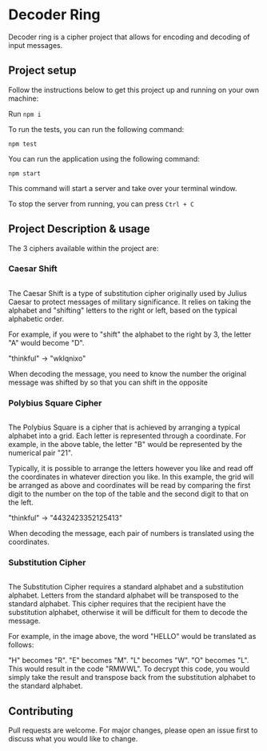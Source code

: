 # Decoder Ring

Decoder ring is a cipher project that allows for encoding and decoding of input messages.

## Project setup

Follow the instructions below to get this project up and running on your own machine:

Run `npm i`

To run the tests, you can run the following command: 

`npm test`

You can run the application using the following command:

`npm start`

This command will start a server and take over your terminal window.

To stop the server from running, you can press `Ctrl + C`

## Project Description & usage

The 3 ciphers available within the project are:

### Caesar Shift

<img>

The Caesar Shift is a type of substitution cipher originally used by Julius Caesar to protect messages of military significance. It relies on taking the alphabet and "shifting" letters to the right or left, based on the typical alphabetic order.

For example, if you were to "shift" the alphabet to the right by 3, the letter "A" would become "D".

"thinkful" -> "wklqnixo"

When decoding the message, you need to know the number the original message was shifted by so that you can shift in the opposite

### Polybius Square Cipher

<img>

The Polybius Square is a cipher that is achieved by arranging a typical alphabet into a grid. Each letter is represented through a coordinate. For example, in the above table, the letter "B" would be represented by the numerical pair "21".

Typically, it is possible to arrange the letters however you like and read off the coordinates in whatever direction you like. In this example, the grid will be arranged as above and coordinates will be read by comparing the first digit to the number on the top of the table and the second digit to that on the left.

"thinkful" -> "4432423352125413"

When decoding the message, each pair of numbers is translated using the coordinates.

### Substitution Cipher

<img>

The Substitution Cipher requires a standard alphabet and a substitution alphabet. Letters from the standard alphabet will be transposed to the standard alphabet. This cipher requires that the recipient have the substitution alphabet, otherwise it will be difficult for them to decode the message.

For example, in the image above, the word "HELLO" would be translated as follows:

"H" becomes "R".
"E" becomes "M".
"L" becomes "W".
"O" becomes "L".
This would result in the code "RMWWL". To decrypt this code, you would simply take the result and transpose back from the substitution alphabet to the standard alphabet.


## Contributing
Pull requests are welcome. For major changes, please open an issue first to discuss what you would like to change.

